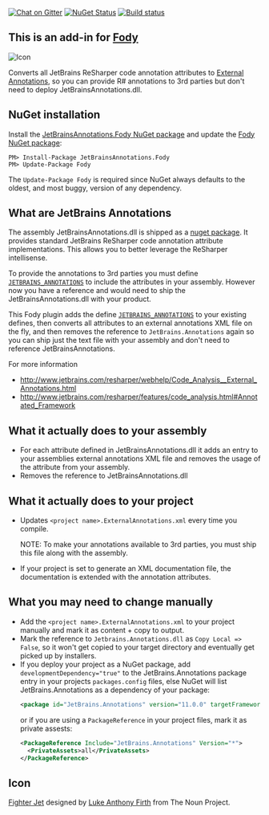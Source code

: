 [![Chat on Gitter](https://img.shields.io/gitter/room/fody/fody.svg?style=flat)](https://gitter.im/Fody/Fody)
[![NuGet Status](http://img.shields.io/nuget/v/JetBrainsAnnotations.Fody.svg?style=flat)](https://www.nuget.org/packages/JetBrainsAnnotations.Fody/)
[![Build status](https://ci.appveyor.com/api/projects/status/da0rw28krhjubnf7?svg=true)](https://ci.appveyor.com/project/tom-englert/jetbrainsannotations-fody)

## This is an add-in for [Fody](https://github.com/Fody/Fody/) 

![Icon](https://raw.github.com/Fody/JetBrainsAnnotations/master/package_icon.png)

Converts all JetBrains ReSharper code annotation attributes to [External Annotations](https://www.jetbrains.com/help/resharper/Code_Analysis__External_Annotations.html), 
so you can provide R# annotations to 3rd parties but don't need to deploy JetBrainsAnnotations.dll. 


## NuGet installation

Install the [JetBrainsAnnotations.Fody NuGet package](https://nuget.org/packages/JetBrainsAnnotations.Fody/) and update the [Fody NuGet package](https://nuget.org/packages/Fody/):

```
PM> Install-Package JetBrainsAnnotations.Fody
PM> Update-Package Fody
```

The `Update-Package Fody` is required since NuGet always defaults to the oldest, and most buggy, version of any dependency.


## What are JetBrains Annotations

The assembly JetBrainsAnnotations.dll is shipped as a [nuget package](https://www.nuget.org/packages/JetBrains.Annotations/).
It provides standard JetBrains ReSharper code annotation attribute implementations. 
This allows you to better leverage the ReSharper intellisense.

To provide the annotations to 3rd parties you must define [`JETBRAINS_ANNOTATIONS`](https://www.jetbrains.com/help/resharper/Code_Analysis__Annotations_in_Source_Code.html) to include the attributes in your assembly.
However now you have a reference and would need to ship the JetBrainsAnnotations.dll with your product. 

This Fody plugin adds the define [`JETBRAINS_ANNOTATIONS`](https://www.jetbrains.com/help/resharper/Code_Analysis__Annotations_in_Source_Code.html) 
to your existing defines, then converts all attributes to an external annotations XML file on the fly, and then removes the reference to 
`JetBrains.Annotations` again so you can ship just the text file with your assembly and don't need to reference JetBrainsAnnotations.

For more information 

 * http://www.jetbrains.com/resharper/webhelp/Code_Analysis__External_Annotations.html 
 * http://www.jetbrains.com/resharper/features/code_analysis.html#Annotated_Framework


## What it actually does to your assembly

 * For each attribute defined in JetBrainsAnnotations.dll it adds an entry to your
   assemblies external annotations XML file and removes the usage of the attribute from your assembly.
 * Removes the reference to JetBrainsAnnotations.dll

## What it actually does to your project

* Updates `<project name>.ExternalAnnotations.xml` every time you compile.

  NOTE: To make your annotations available to 3rd parties, you must ship this file along with the assembly.

* If your project is set to generate an XML documentation file, the documentation is extended with 
  the annotation attributes. 
  

## What you may need to change manually

* Add the `<project name>.ExternalAnnotations.xml` to your project manually and mark it as content + copy to output.
* Mark the reference to `Jetbrains.Annotations.dll` as `Copy Local => False`, so it won't get copied to your 
  target directory and eventually get picked up by installers.
* If you deploy your project as a NuGet package, add `developmentDependency="true"` to the 
  JetBrains.Annotations package entry in your projects `packages.config` files, else NuGet will list JetBrains.Annotations 
  as a dependency of your package:
    ```xml
    <package id="JetBrains.Annotations" version="11.0.0" targetFramework="net452" developmentDependency="true" />
    ```
  or if you are using a `PackageReference` in your project files, mark it as private assests:
    ```xml
    <PackageReference Include="JetBrains.Annotations" Version="*">
      <PrivateAssets>all</PrivateAssets>
    </PackageReference>
    ```


## Icon

<a href="http://thenounproject.com/noun/fighter-jet/#icon-No9259" target="_blank">Fighter Jet</a> designed by <a href="http://thenounproject.com/lukefirth" target="_blank">Luke Anthony Firth</a> from The Noun Project.
